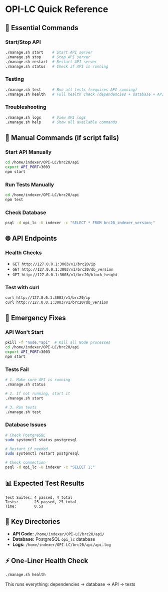 # OPI-LC Quick Reference

## 🚀 Essential Commands

### Start/Stop API
```bash
./manage.sh start    # Start API server
./manage.sh stop     # Stop API server
./manage.sh restart  # Restart API server
./manage.sh status   # Check if API is running
```

### Testing
```bash
./manage.sh test     # Run all tests (requires API running)
./manage.sh health   # Full health check (dependencies + database + API + tests)
```

### Troubleshooting
```bash
./manage.sh logs     # View API logs
./manage.sh help     # Show all available commands
```

## 🔧 Manual Commands (if script fails)

### Start API Manually
```bash
cd /home/indexer/OPI-LC/brc20/api
export API_PORT=3003
npm start
```

### Run Tests Manually
```bash
cd /home/indexer/OPI-LC/brc20/api
npm test
```

### Check Database
```bash
psql -d opi_lc -U indexer -c "SELECT * FROM brc20_indexer_version;"
```

## 🌐 API Endpoints

### Health Checks
- `GET http://127.0.0.1:3003/v1/brc20/ip`
- `GET http://127.0.0.1:3003/v1/brc20/db_version`
- `GET http://127.0.0.1:3003/v1/brc20/block_height`

### Test with curl
```bash
curl http://127.0.0.1:3003/v1/brc20/ip
curl http://127.0.0.1:3003/v1/brc20/db_version
```

## 🚨 Emergency Fixes

### API Won't Start
```bash
pkill -f "node.*api"  # Kill all Node processes
cd /home/indexer/OPI-LC/brc20/api
export API_PORT=3003
npm start
```

### Tests Fail
```bash
# 1. Make sure API is running
./manage.sh status

# 2. If not running, start it
./manage.sh start

# 3. Run tests
./manage.sh test
```

### Database Issues
```bash
# Check PostgreSQL
sudo systemctl status postgresql

# Restart if needed
sudo systemctl restart postgresql

# Check connection
psql -d opi_lc -U indexer -c "SELECT 1;"
```

## 📊 Expected Test Results
```
Test Suites: 4 passed, 4 total
Tests:       25 passed, 25 total
Time:        0.5s
```

## 📁 Key Directories
- **API Code:** `/home/indexer/OPI-LC/brc20/api/`
- **Database:** PostgreSQL `opi_lc` database
- **Logs:** `/home/indexer/OPI-LC/brc20/api/api.log`

## ⚡ One-Liner Health Check
```bash
./manage.sh health
```
This runs everything: dependencies → database → API → tests 